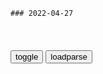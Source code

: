 ```tip
### 2022-04-27
```

<table id="tbc" style="white-space:pre-wrap">
</table>
<button onclick="toggleb()">toggle</button>
<button onclick="loadparse()">loadparse</button>
<br>
<!-- 🌸<br>🍅-　-🍑<hr>🍀 -->
<pre>
<textarea rows="30" cols="100" style="display: none" id="tar">

hoo lee sheet

网易云音乐上线Hi-Res音质，突破技术壁垒让“原音重现”
https://mbd.baidu.com/newspage/data/landingsuper?context=%7B%22nid%22%3A%22news_9270290628892374981%22%7D&n_type=-1&p_from=-1

CAPTAIN_PROTON
“理论上采样率越高，音质越好” 先看看奈奎斯特采样定理

<font size="1" style="color:#DCDCDC">2022-04-27</font>

订单转移东南亚，外贸寒冬来了？
https://baijiahao.baidu.com/s?id=1733572515914603131

<font size="1" style="color:#DCDCDC">2022-05-23</font>

越南出口“越战越勇”3月超深圳？专家：早有的事，但不必慌
https://baijiahao.baidu.com/s?id=1731182625269330399&wfr=spider&for=pc

<font size="1" style="color:#DCDCDC">2022-04-27</font>

订单转移东南亚，外贸寒冬来了？
https://baijiahao.baidu.com/s?id=1733572515914603131

<font size="1" style="color:#DCDCDC">2022-05-23</font>

越南出口大幅超越深圳？专家称只是组装基地工业增加值很低
https://view.inews.qq.com/a/20220427A05BI400

<font size="1" style="color:#DCDCDC">2022-04-27</font>

高德胜：世界可以去美元化，但一天也离不开zg制造
https://mbd.baidu.com/newspage/data/landingsuper?context=%7B%22nid%22%3A%22news_9292672072754239218%22%7D&n_type=-1&p_from=-1

<font size="1" style="color:#DCDCDC">2022-04-30</font>

国际支付市场最新份额：美元升至41％，欧元跌至35.36％，rm币呢
https://view.inews.qq.com/a/20220426A005JF00

我grm币在3月份占据的比例下滑至2.2%，

<font size="1" style="color:#DCDCDC">2022-04-30</font>

我从一年前开始模仿巴菲特：喝可乐、吃汉堡、坚持简单生活、每天坚持阅读，讲究价值投资，重仓zg平安、格力电器、恒瑞医药等白马股。
现在，除了投资亏损70%，资产从1000w变成了300w以外，其他都像巴菲特。

Nir_老狮子
天津股侠，但斌，wu2198，雨农观察… 一个个的都被禁言了。你们评论的时候不要过激啊，我现在瑟瑟发抖中。。。

再吆喝一句：A股下跌都怪美g佬，投资者情绪稳定，目前我们的股市已经处于底部，稳住，反弹可能随时开启。

神喵天降：假如世界禁止学习，小学生竟用这种方式来逃避检查？
https://mbd.baidu.com/newspage/data/videolanding?nid=sv_9618802660730156320&sourceFrom=rec

假装看漫画，实际在学习。

<font size="1" style="color:#DCDCDC">2022-04-27</font>

乡下小伙发明自动步枪，士兵们都不屑用，将军看了却惊呼天才
https://mbd.baidu.com/newspage/data/videolanding?nid=sv_1204358809453816172&sourceFrom=pc_feedlist

s二少ZRRIP
AK47不是仿德国的突击步枪吗？

k爱的EMPIRE
STG44?

x置雪茄
如果你要纠结气动方式的话确实是一样的，但是AK做了很多改进，比如更粗大的导气活塞，更大的气室，更容易加工等等。反正就是一句话，扔冰柜里拿出来，哒哒哒，扔沙子里拿出来，哒哒哒。扔水里拿出来，哒哒哒。

　aferS
德军的是冲锋枪，发射的是手枪弹，AK是突击步枪，发射的是步枪弹，威力差别大了去了

a你有思念
这个世界最好的商品是卡拉什尼科夫、鱼子酱、和自杀的诗人！但是没人没他们的汽车

<font size="1" style="color:#DCDCDC">2022-04-27</font>

拍手称快！上海开始秋后算账
https://mbd.baidu.com/newspage/data/landingsuper?context=%7B%22nid%22%3A%22news_8236450047181115278%22%7D&n_type=-1&p_from=-1

<font size="1" style="color:#DCDCDC">2022-04-27</font>

q力的游戏：g王心狠手辣，小恶魔三耳光教他做人，这段太解气！
https://mbd.baidu.com/newspage/data/videolanding?nid=sv_6040452086565800441&sourceFrom=pc_feedlist

我要去告诉母亲。

有恶毒的g王，有愚蠢的g王。不知道我们是不是被诅咒了，有一个恶毒又愚蠢的g王。

他们朝你丢了块牛粪，你就要s光他们？他们快饿死了，你这个白痴。全都是因为你挑起的战争。
https://b0.bdstatic.com/comment/6dS1iZCZwQc6Xl79ZjimOQa8aec6645e75713c0b7e74a5bfcad64c.gif

<font size="1" style="color:#DCDCDC">2022-04-27</font>

朱棣油炸铁铉，将景清剥皮，这是真实历史？还是后人黑他？
https://mbd.baidu.com/newspage/data/landingsuper?context=%7B%22nid%22%3A%22news_9030600860584584238%22%7D&n_type=-1&p_from=-1

文臣能给直接吓得心梗，武将也难免血压高，丝毫不利于朱棣的统治。

剥皮景清，就能对心怀故主的旧臣起到震慑作用，能安定自身的统治。

<font size="1" style="color:#DCDCDC">2022-04-27</font>

电子产品“掏空”00后：进厂打工只为买游戏本，班上六七成用iPhone
https://m.thepaper.cn/baijiahao_17816648

和90后、80后不同，00后拥有更强烈的自我圈层意识，这种意识也蔓延到了电子产品消费上，很多人是苹果、索尼等品牌的铁粉。

<font size="1" style="color:#DCDCDC">2022-04-27</font>

山东省调查组介入136亿m企被50亿贱卖，破产审计和评估机构有股东重合
https://baijiahao.baidu.com/s?id=1731167310482559128&wfr=spider&for=pc

<font size="1" style="color:#DCDCDC">2022-04-27</font>

大w集团资产超50亿元，竟以6.861亿被出售！买家公司刚成立6天
https://baijiahao.baidu.com/s?id=1730410586829724993&wfr=spider&for=pc

<font size="1" style="color:#DCDCDC">2022-04-27</font>

beast
苏东坡嘲笑司马光是“鳖厮踢”，“鳖厮踢”是啥玩意儿？
https://baijiahao.baidu.com/s?id=1677424528439098167&wfr=spider&for=pc

“鳖厮踢”的意思是土鳖乱踢乱咬的意思，苏东坡以此嘲讽司马光无端指责自己。

<font size="1" style="color:#DCDCDC">2022-04-27</font>

司马光这首诗，轻巧随意，却写出了人性的复杂
https://mbd.baidu.com/newspage/data/landingsuper?context=%7B%22nid%22%3A%22news_8995577979242288521%22%7D&n_type=-1&p_from=-1

李之仪56岁娶了16岁少女杨姝，写下了“我住长江头，君住长江尾。日日思君不见君，共饮长江水”的名句；

苏东坡作诗“十八新娘八十郎，苍苍白发对红妆”，

美女不肯罢休也跟了去，娇滴滴地问：“请问先生，中丞是什么书呀？”

司马光很气愤，拍着桌板说，“中丞是尚书，是官职，不是书！”

更无柳絮因风起，惟有葵花向日倾。
《客中初夏》

<font size="1" style="color:#DCDCDC">2022-04-27</font>

《教父》影史最强5分钟顶级暗杀，信息量爆棚
https://mbd.baidu.com/newspage/data/videolanding?nid=sv_3959680820342793807&sourceFrom=pc_feedlist

麦克嘴上说弃绝，实际上却一直在杀人，说明他正在僭越上帝的q杖，审判五个即将被s的人。

头发乌黑浓密是肾功能好的体现，加上他是个老色鬼，又从事卖y生意，生动诠释了如何把兴趣变成职业。

在利益面前，复仇就显得没那么重要。

<font size="1" style="color:#DCDCDC">2022-04-27</font>

GitHub 热点速览 Vol.26：手把手带你做数据库 - 削微寒 - 博客园
https://www.cnblogs.com/xueweihan/p/13210957.html

2.3 向 Photoshop 看齐：PhotoGIMP

<font size="1" style="color:#DCDCDC">2022-04-27</font>

猫鼠：父亲不在了，小李子从飞机上逃跑，只为了看一眼母亲！
https://mbd.baidu.com/newspage/data/videolanding?nid=sv_7797652007982459623&sourceFrom=rec

鉴于罪行的严重性，放肆和逃避的行为，以及对美g法律的完全蔑视，我不得不驳回你作为少年犯对待的请求。

送给一岁到九十二岁的孩子

<font size="1" style="color:#DCDCDC">2022-04-27</font>

</textarea>
</pre>
<!-- 🍀<br>🍑-　-🍅<hr>🌸 -->

```note
```

<link
  rel="stylesheet"
  href="https://cdn.jsdelivr.net/npm/@fancyapps/ui/dist/fancybox.css"
/>
<script src="https://cdn.jsdelivr.net/npm/@fancyapps/ui@4.0/dist/fancybox.umd.js"></script>

<script type="text/javascript">

var __urlRegex = /(\b(https?|ftp|file):\/\/[-A-Z0-9+&@#\/%?=~_|!:,.;]*[-A-Z0-9+&@#\/%=~_|])/ig;
var __imgRegex = /\.(?:jpe?g|gif|png|webp)$/i;

loadparse();

function parseURL($string){

    var exp = __urlRegex;
    return $string.replace(exp,function(match){
            __imgRegex.lastIndex=0;
            if(__imgRegex.test(match)){
                return '<a data-fancybox="gallery" href="' + match.replace("/p=700", "")
                 + '"><img src="' + match.replace("/p=700", "/p=160x200")+'" width="64"></a>';
            }
            else{
                return '<a href="' + match + '" target="_blank">' + match + '</a>';
            }
        }
    );
}

function loadparse() {
  tbc.innerHTML = parseURL(tar.value);
}

function toggleb() {
  var x = document.getElementById("tar");
  if (x.style.display === "none") {
    x.style.display = "";
  } else {
    x.style.display = "none";
  }
}

</script>
